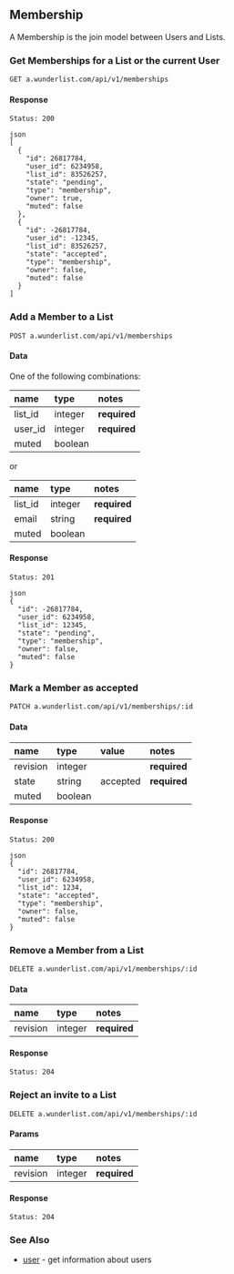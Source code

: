 ## Membership

A Membership is the join model between Users and Lists.


### Get Memberships for a List or the current User

    GET a.wunderlist.com/api/v1/memberships

#### Response

    Status: 200

    json
    [
      {
        "id": 26817784,
        "user_id": 6234958,
        "list_id": 83526257,
        "state": "pending",
        "type": "membership",
        "owner": true,
        "muted": false
      },
      {
        "id": -26817784,
        "user_id": -12345,
        "list_id": 83526257,
        "state": "accepted",
        "type": "membership",
        "owner": false,
        "muted": false
      }
    ]

### Add a Member to a List

    POST a.wunderlist.com/api/v1/memberships

#### Data

One of the following combinations:

name      | type    | notes
:---------|:--------|:------------
list_id   | integer | **required**
user_id   | integer | **required**
muted     | boolean |

or

name      | type    | notes
:---------|:--------|:------------
list_id   | integer | **required**
email     | string  | **required**
muted     | boolean |

#### Response

    Status: 201

    json
    {
      "id": -26817784,
      "user_id": 6234958,
      "list_id": 12345,
      "state": "pending",
      "type": "membership",
      "owner": false,
      "muted": false
    }

### Mark a Member as accepted

    PATCH a.wunderlist.com/api/v1/memberships/:id

#### Data

name      | type    | value    | notes
:---------|:--------|:---------|:------------
revision  | integer |          | **required**
state     | string  | accepted | **required**
muted     | boolean |          |

#### Response

    Status: 200

    json
    {
      "id": 26817784,
      "user_id": 6234958,
      "list_id": 1234,
      "state": "accepted",
      "type": "membership",
      "owner": false,
      "muted": false
    }

### Remove a Member from a List

    DELETE a.wunderlist.com/api/v1/memberships/:id

#### Data

name      | type    | notes
:---------|:--------|:------------
revision  | integer | **required**


#### Response

    Status: 204

### Reject an invite to a List

    DELETE a.wunderlist.com/api/v1/memberships/:id

#### Params

name      | type    | notes
:---------|:--------|:------------
revision  | integer | **required**

#### Response

    Status: 204

### See Also

  - [user](/documentation/endpoints/user) - get information about users